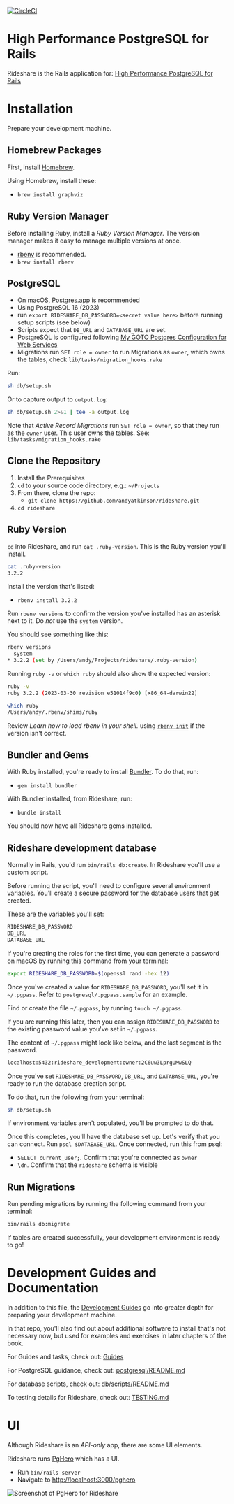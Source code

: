 [![CircleCI](https://circleci.com/gh/andyatkinson/rideshare.svg?style=svg)](https://circleci.com/gh/andyatkinson/rideshare)

# High Performance PostgreSQL for Rails
Rideshare is the Rails application for: [High Performance PostgreSQL for Rails](https://pgrailsbook.com)

# Installation
Prepare your development machine.
## Homebrew Packages
First, install [Homebrew](https://brew.sh).

Using Homebrew, install these:

- `brew install graphviz`

## Ruby Version Manager
Before installing Ruby, install a *Ruby Version Manager*. The version manager makes it easy to manage multiple versions at once.

- [rbenv](https://github.com/rbenv/rbenv) is recommended.
- `brew install rbenv`

## PostgreSQL

- On macOS, [Postgres.app](https://postgresapp.com) is recommended
- Using PostgreSQL 16 (2023)
- run `export RIDESHARE_DB_PASSWORD=<secret value here>` before running setup scripts (see below)
- Scripts expect that `DB_URL` and `DATABASE_URL` are set.
- PostgreSQL is configured following [My GOTO Postgres Configuration for Web Services](https://tightlycoupled.io/my-goto-postgres-configuration-for-web-services/)
- Migrations run `SET role = owner` to run Migrations as `owner`, which owns the tables, check `lib/tasks/migration_hooks.rake`

Run:
```sh
sh db/setup.sh
```

Or to capture output to `output.log`:

```sh
sh db/setup.sh 2>&1 | tee -a output.log
```
Note that *Active Record Migrations* run `SET role = owner`, so that they run as the `owner` user. This user owns the tables. See: `lib/tasks/migration_hooks.rake`


## Clone the Repository

1. Install the Prerequisites
1. `cd` to your source code directory, e.g.: `~/Projects`
1. From there, clone the repo:
    - `git clone https://github.com/andyatkinson/rideshare.git`
1. `cd rideshare`


## Ruby Version

`cd` into Rideshare, and run `cat .ruby-version`. This is the Ruby version you'll install.

```sh
cat .ruby-version
3.2.2
```

Install the version that's listed:

- `rbenv install 3.2.2`

Run `rbenv versions` to confirm the version you've installed has an asterisk next to it. Do *not* use the `system` version.

You should see something like this:

```sh
rbenv versions
  system
* 3.2.2 (set by /Users/andy/Projects/rideshare/.ruby-version)
```

Running `ruby -v` or `which ruby` should also show the expected version:

```sh
ruby -v
ruby 3.2.2 (2023-03-30 revision e51014f9c0) [x86_64-darwin22]

which ruby
/Users/andy/.rbenv/shims/ruby
```

Review *Learn how to load rbenv in your shell.* using [`rbenv init`](https://github.com/rbenv/rbenv) if the version isn't correct.

## Bundler and Gems

With Ruby installed, you're ready to install [Bundler](https://bundler.io). To do that, run:

- `gem install bundler`

With Bundler installed, from Rideshare, run:

- `bundle install`

You should now have all Rideshare gems installed.

## Rideshare development database

Normally in Rails, you'd run `bin/rails db:create`. In Rideshare you'll use a custom script.

Before running the script, you'll need to configure several environment variables. You'll create a secure password for the database users that get created.

These are the variables you'll set:

```sh
RIDESHARE_DB_PASSWORD
DB_URL
DATABASE_URL
```

If you're creating the roles for the first time, you can generate a password on macOS by running this command from your terminal:

```sh
export RIDESHARE_DB_PASSWORD=$(openssl rand -hex 12)
```
Once you've created a value for `RIDESHARE_DB_PASSWORD`, you'll set it in `~/.pgpass`. Refer to `postgresql/.pgpass.sample` for an example.

Find or create the file `~/.pgpass`, by running `touch ~/.pgpass`.

If you are running this later, then you can assign `RIDESHARE_DB_PASSWORD` to the existing password value you've set in `~/.pgpass`.

The content of `~/.pgpass` might look like below, and the last segment is the password.

```sh
localhost:5432:rideshare_development:owner:2C6uw3LprgUMwSLQ
```

Once you've set `RIDESHARE_DB_PASSWORD`, `DB_URL`, and `DATABASE_URL`, you're ready to run the database creation script.

To do that, run the following from your terminal:

```sh
sh db/setup.sh
```

If environment variables aren't populated, you'll be prompted to do that.

Once this completes, you'll have the database set up. Let's verify that you can connect. Run `psql $DATABASE_URL`. Once connected, run this from psql:

- `SELECT current_user;`. Confirm that you're connected as `owner`
- `\dn`. Confirm that the `rideshare` schema is visible

## Run Migrations

Run pending migrations by running the following command from your terminal:

```sh
bin/rails db:migrate
```

If tables are created successfully, your development environment is ready to go!


# Development Guides and Documentation

In addition to this file, the [Development Guides](https://github.com/andyatkinson/development_guides) go into greater depth for preparing your development machine.

In that repo, you'll also find out about additional software to install that's not necessary now, but used for examples and exercises in later chapters of the book.

For Guides and tasks, check out: [Guides](GUIDES.md)

For PostgreSQL guidance, check out: [postgresql/README.md](postgresql/README.md)

For database scripts, check out: [db/scripts/README.md](db/scripts/README.md)

To testing details for Rideshare, check out: [TESTING.md](TESTING.md)

# UI

Although Rideshare is an *API-only* app, there are some UI elements.

Rideshare runs [PgHero](https://github.com/ankane/pghero) which has a UI.

* Run `bin/rails server`
* Navigate to <http://localhost:3000/pghero>

![Screenshot of PgHero for Rideshare](https://i.imgur.com/VduvxSK.png)
